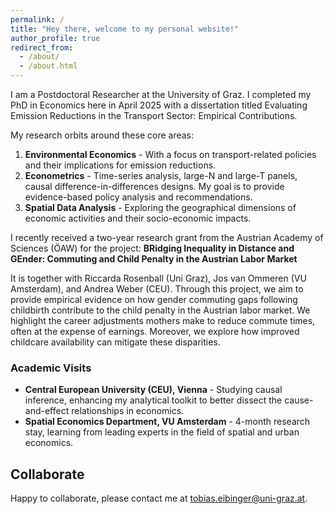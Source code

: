 ```yaml
---
permalink: /
title: "Hey there, welcome to my personal website!"
author_profile: true
redirect_from: 
  - /about/
  - /about.html
---
```


I am a Postdoctoral Researcher at the University of Graz. I completed my PhD in Economics here in April 2025 with a dissertation titled Evaluating Emission Reductions in the Transport Sector: Empirical Contributions.

My research orbits around these core areas:

1. **Environmental Economics** - With a focus on transport-related policies and their implications for emission reductions.
2. **Econometrics** - Time-series analysis, large-N and large-T panels, causal difference-in-differences designs. My goal is to provide evidence-based policy analysis and recommendations.
3. **Spatial Data Analysis** - Exploring the geographical dimensions of economic activities and their socio-economic impacts.

I recently received a two-year research grant from the Austrian Academy of Sciences (ÖAW) for the project:
**BRidging Inequality in Distance and GEnder: Commuting and Child Penalty in the Austrian Labor Market**

It is together with Riccarda Rosenball (Uni Graz), Jos van Ommeren (VU Amsterdam), and Andrea Weber (CEU). Through this project, we aim to provide empirical evidence on how gender commuting gaps following childbirth contribute to the child penalty in the Austrian labor market. We highlight the career adjustments mothers make to reduce commute times, often at the expense of earnings. Moreover, we explore how improved childcare availability can mitigate these disparities.

### Academic Visits

- **Central European University (CEU), Vienna** - Studying causal inference, enhancing my analytical toolkit to better dissect the cause-and-effect relationships in economics.
- **Spatial Economics Department, VU Amsterdam** - 4-month research stay, learning from leading experts in the field of spatial and urban economics.

## Collaborate

Happy to collaborate, please contact me at [tobias.eibinger@uni-graz.at](mailto:tobias.eibinger@uni-graz.at).